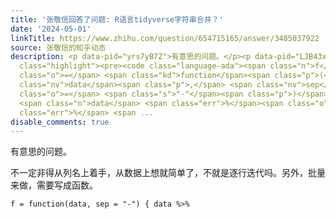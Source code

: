 ```yaml
---
title: '张敬信回答了问题: R语言tidyverse字符串合并？'
date: '2024-05-01'
linkTitle: https://www.zhihu.com/question/654715165/answer/3485037922
source: 张敬信的知乎动态
description: <p data-pid="yrs7yB7Z">有意思的问题。</p><p data-pid="LJB43xjf">不一定非得从列名上着手，从数据上想就简单了，不就是逐行迭代吗。另外，批量来做，需要写成函数。</p><div
  class="highlight"><pre><code class="language-ada"><span class="n">f</span> <span
  class="o">=</span> <span class="kd">function</span><span class="p">(</span><span
  class="nv">data</span><span class="p">,</span> <span class="nv">sep</span> <span
  class="o">=</span> <span class="s">"-"</span><span class="p">)</span> <span class="err">{</span>
  <span class="n">data</span> <span class="err">%</span><span class="o">&gt;</span><span
  class="err">%</span> <span ...
disable_comments: true
---
```

<p data-pid="yrs7yB7Z">有意思的问题。</p><p data-pid="LJB43xjf">不一定非得从列名上着手，从数据上想就简单了，不就是逐行迭代吗。另外，批量来做，需要写成函数。</p><div class="highlight"><pre><code class="language-ada"><span class="n">f</span> <span class="o">=</span> <span class="kd">function</span><span class="p">(</span><span class="nv">data</span><span class="p">,</span> <span class="nv">sep</span> <span class="o">=</span> <span class="s">"-"</span><span class="p">)</span> <span class="err">{</span> <span class="n">data</span> <span class="err">%</span><span class="o">&gt;</span><span class="err">%</span> <span ...